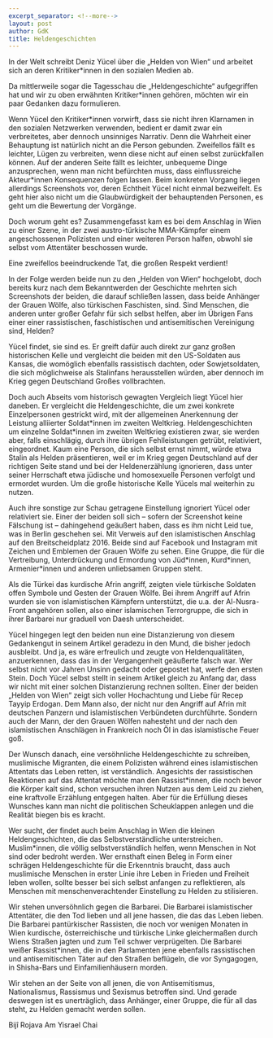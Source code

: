 ```yaml
---
excerpt_separator: <!--more-->
layout: post
author: GdK
title: Heldengeschichten
---
```


In der Welt schreibt Deniz Yücel über die „Helden von Wien“ und arbeitet sich an deren Kritiker\*innen in den sozialen Medien ab.

Da mittlerweile sogar die Tagesschau die „Heldengeschichte“ aufgegriffen hat und wir zu oben erwähnten Kritiker\*innen gehören, möchten wir ein paar Gedanken dazu formulieren.

Wenn Yücel den Kritiker\*innen vorwirft, dass sie nicht ihren Klarnamen in den sozialen Netzwerken verwenden, bedient er damit zwar ein verbreitetes, aber dennoch unsinniges Narrativ. Denn die Wahrheit einer Behauptung ist natürlich nicht an die Person gebunden. Zweifellos fällt es leichter, Lügen zu verbreiten, wenn diese nicht auf einen selbst zurückfallen können. Auf der anderen Seite fällt es leichter, unbequeme Dinge anzusprechen, wenn man nicht befürchten muss, dass einflussreiche Akteur\*innen Konsequenzen folgen lassen.
Beim konkreten Vorgang liegen allerdings Screenshots vor, deren Echtheit Yücel nicht einmal bezweifelt. Es geht hier also nicht um die Glaubwürdigkeit der behauptenden Personen, es geht um die Bewertung der Vorgänge.

Doch worum geht es?
Zusammengefasst kam es bei dem Anschlag in Wien zu einer Szene, in der zwei austro-türkische MMA-Kämpfer einem angeschossenen Polizisten und einer weiteren Person halfen, obwohl sie selbst vom Attentäter beschossen wurde.

Eine zweifellos beeindruckende Tat, die großen Respekt verdient!

In der Folge werden beide nun zu den „Helden von Wien“ hochgelobt, doch bereits kurz nach dem Bekanntwerden der Geschichte mehrten sich Screenshots der beiden, die darauf schließen lassen, dass beide Anhänger der Grauen Wölfe, also türkischen Faschisten, sind. Sind Menschen, die anderen unter großer Gefahr für sich selbst helfen, aber im Übrigen Fans einer einer rassistischen, faschistischen und antisemitischen Vereinigung sind, Helden?

Yücel findet, sie sind es. Er greift dafür auch direkt zur ganz großen historischen Kelle und vergleicht die beiden mit den US-Soldaten aus Kansas, die womöglich ebenfalls rassistisch dachten, oder Sowjetsoldaten, die sich möglichweise als Stalinfans herausstellen würden, aber dennoch im Krieg gegen Deutschland Großes vollbrachten.

Doch auch Abseits vom historisch gewagten Vergleich liegt Yücel hier daneben. Er vergleicht die Heldengeschichte, die um zwei konkrete Einzelpersonen gestrickt wird, mit der allgemeinen Anerkennung der Leistung alliierter Soldat\*innen im zweiten Weltkrieg. Heldengeschichten um einzelne Soldat\*innen im zweiten Weltkrieg existieren zwar, sie werden aber, falls einschlägig, durch ihre übrigen Fehlleistungen getrübt, relativiert, eingeordnet. Kaum eine Person, die sich selbst ernst nimmt, würde etwa Stalin als Helden präsentieren, weil er im Krieg gegen Deutschland auf der richtigen Seite stand und bei der Heldenerzählung ignorieren, dass unter seiner Herrschaft etwa jüdische und homosexuelle Personen verfolgt und ermordet wurden. Um die große historische Kelle Yücels mal weiterhin zu nutzen.

Auch ihre sonstige zur Schau getragene Einstellung ignoriert Yücel oder relativiert sie. Einer der beiden soll sich – sofern der Screenshot keine Fälschung ist – dahingehend geäußert haben, dass es ihm nicht Leid tue, was in Berlin geschehen sei. Mit Verweis auf den islamistischen Anschlag auf den Breitscheidplatz 2016. Beide sind auf Facebook und Instagram mit Zeichen und Emblemen der Grauen Wölfe zu sehen. Eine Gruppe, die für die Vertreibung, Unterdrückung und Ermordung von Jüd\*innen, Kurd\*innen, Armenier\*innen und anderen unliebsamen Gruppen steht.

Als die Türkei das kurdische Afrin angriff, zeigten viele türkische Soldaten offen Symbole und Gesten der Grauen Wölfe. Bei ihrem Angriff auf Afrin wurden sie von islamistischen Kämpfern unterstützt, die u.a. der Al-Nusra-Front angehören sollen, also einer islamischen Terrorgruppe, die sich in ihrer Barbarei nur graduell von Daesh unterscheidet.

Yücel hingegen legt den beiden nun eine Distanzierung von diesem Gedankengut in seinem Artikel geradezu in den Mund, die bisher jedoch ausbleibt. Und ja, es wäre erfreulich und zeugte von Heldenqualitäten, anzuerkennen, dass das in der Vergangenheit geäußerte falsch war. Wer selbst nicht vor Jahren Unsinn gedacht oder gepostet hat, werfe den ersten Stein. Doch Yücel selbst stellt in seinem Artikel gleich zu Anfang dar, dass wir nicht mit einer solchen Distanzierung rechnen sollten. Einer der beiden „Helden von Wien“ zeigt sich voller Hochachtung und Liebe für Recep Tayyip Erdogan. Dem Mann also, der nicht nur den Angriff auf Afrin mit deutschen Panzern und islamistischen Verbündeten durchführte. Sondern auch der Mann, der den Grauen Wölfen nahesteht und der nach den islamistischen Anschlägen in Frankreich noch Öl in das islamistische Feuer goß.

Der Wunsch danach, eine versöhnliche Heldengeschichte zu schreiben, muslimische Migranten, die einem Polizisten während eines islamistischen Attentats das Leben retten, ist verständlich. Angesichts der rassistischen Reaktionen auf das Attentat möchte man den Rassist\*innen, die noch bevor die Körper kalt sind, schon versuchen ihren Nutzen aus dem Leid zu ziehen, eine kraftvolle Erzählung entgegen halten. Aber für die Erfüllung dieses Wunsches kann man nicht die politischen Scheuklappen anlegen und die Realität biegen bis es kracht.

Wer sucht, der findet auch beim Anschlag in Wien die kleinen Heldengeschichten, die das Selbstverständliche unterstreichen. Muslim\*innen, die völlig selbstverständlich helfen, wenn Menschen in Not sind oder bedroht werden.
Wer ernsthaft einen Beleg in Form einer schrägen Heldengeschichte für die Erkenntnis braucht, dass auch muslimische Menschen in erster Linie ihre Leben in Frieden und Freiheit leben wollen, sollte besser bei sich selbst anfangen zu reflektieren, als Menschen mit menschenverachtender Einstellung zu Helden zu stilisieren. 

Wir stehen unversöhnlich gegen die Barbarei. Die Barbarei islamistischer Attentäter, die den Tod lieben und all jene hassen, die das das Leben lieben. Die Barbarei pantürkischer Rassisten, die noch vor wenigen Monaten in Wien kurdische, österreichische und türkische Linke gleichermaßen durch Wiens Straßen jagten und zum Teil schwer verprügelten. Die Barbarei weißer Rassist\*innen, die in den Parlamenten jene ebenfalls rassistischen und antisemitischen Täter auf den Straßen beflügeln, die vor Syngagogen, in Shisha-Bars und Einfamilienhäusern morden.

Wir stehen an der Seite von all jenen, die von Antisemitismus, Nationalismus, Rassismus und Sexismus betroffen sind.
Und gerade deswegen ist es unerträglich, dass Anhänger, einer Gruppe, die für all das steht, zu Helden gemacht werden sollen.

Bijî Rojava
Am Yisrael Chai
